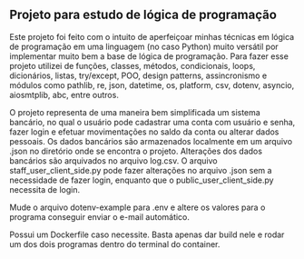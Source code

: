 ## Projeto para estudo de lógica de programação

Este projeto foi feito com o intuito de aperfeiçoar minhas técnicas em lógica de programação em uma linguagem (no caso
Python) muito versátil por implementar muito bem a base de lógica de programação. Para fazer esse projeto utilizei de
funções, classes, métodos, condicionais, loops, dicionários, listas, try/except, POO, design patterns, assincronismo e
módulos como pathlib, re, json, datetime, os, platform, csv, dotenv, asyncio, aiosmtplib, abc, entre outros.

O projeto representa de uma maneira bem simplificada um sistema bancário, no qual o usuário pode cadastrar uma conta
com usuário e senha, fazer login e efetuar movimentações no saldo da conta ou alterar dados pessoais. Os dados bancários
são armazenados localmente em um arquivo .json no diretório onde se encontra o projeto. Alterações dos dados bancários
são arquivados no arquivo log.csv. O arquivo staff_user_client_side.py pode fazer alterações no arquivo .json sem a
necessidade de fazer login, enquanto que o public_user_client_side.py necessita de login.

Mude o arquivo dotenv-example para .env e altere os valores para o programa conseguir enviar o e-mail automático.

Possui um Dockerfile caso necessite. Basta apenas dar build nele e rodar um dos dois programas dentro do terminal
do container.

